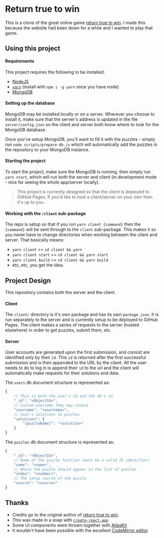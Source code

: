 # Return true to win

This is a clone of the great online game [return true to win](https://alf.nu/ReturnTrue). 
I made this because the website had been down for a while and I wanted to play that game.

## Using this project

#### Requirements

This project requires the following to be installed:

- [NodeJS](https://nodejs.org/en/)
- [`yarn`](https://yarnpkg.com/en/) (install with `npm i -g yarn` once you have node)
- [MongoDB](https://docs.mongodb.com/manual/installation/)

#### Setting up the database

MongoDB may be installed locally or on a server. Wherever you choose to install it, make sure that
the server's address is updated in the file `server/config.json` so the client and server both know
where to look for the MongoDB database.

Once you've setup MongoDB, you'll want to fill it with the puzzles - simply run `node scripts/prepare-db.js`
which will automatically add the puzzles in the repository to your MongoDB instance.

#### Starting the project

To start the project, make sure the MongoDB is running, then simply run `yarn start`, which will run 
both the server and client (in development mode - nice for seeing the whole app/server locally).

> This project is currently designed so that the client is deployed to GitHub Pages. If you'd like to
host a client/server on your own then it's up to you.

#### Working with the `/client` sub-package

The repo is setup so that if you run `yarn client {command}` then the `{command}` will be sent through
to the `client` sub-package. This makes it so you never have to change directories when working between
the client and server. That basically means:

- `yarn client` == `cd client && yarn`
- `yarn client start` == `cd client && yarn start`
- `yarn client build` == `cd client && yarn build`
- etc, etc, you get the idea.

## Project Design

This repository contains both the server and the client.

#### Client

The `client/` directory is it's own package and has its own `package.json`. It is run separately to 
the server and is currently setup to be deployed to GitHub Pages. The client makes a series of requests to the
server (hosted elsewhere) in order to get puzzles, submit them, etc.

#### Server

User accounts are generated upon the first submission, and consist are identified only by their `id`. 
This `id` is returned after the first successful submission and is then appended to the URL by the client.
All the user needs to do to log in is append their `id` to the url and the client will automatically make
requests for their solutions and data.

The `users` db document structure is represented as:
```js
{
    // This is both the user's id and the db's id
    "_id": "<ObjectId>",
    // Custom username they may choose
    "username": "<username>",
    // User's solutions to puzzles
    "solutions": {
        "[puzzleName]": "<solution>"
    } 
}
```

The `puzzles` db document structure is represented as:
```js
{
    "_id": "<ObjectId>",
    // Name of the puzzle function (must be a valid JS identifier)
    "name": "<name>",
    // Where the puzzle should appear in the list of puzzles
    "index": "<number>",
    // The setup source of the puzzle
    "source": "<source>"
}
```

<!-- 
TODO: uncomment once username + highscores are complete
There are two indexes on the user db the default `_id` and also another one `username`. This is so
we can rapidly query for user data and check for unique usernames.
-->

<!--
## Roadmap

- [ ] implement highscores
- [ ] implement usernames for users
- [ ] deploy to a server
-->

## Thanks

- Credits go to the original author of [return true to win](https://alf.nu/ReturnTrue).
- This was made in a snap with [`create-react-app`](https://github.com/facebookincubator/create-react-app)
- Some UI components were thrown together with [AtlasKit](https://atlaskit.atlassian.com/)
- It wouldn't have been possible with the excellent [CodeMirror editor](https://codemirror.net)
